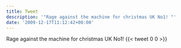 ```yaml
---
title: Tweet
description: '"Rage against the machine for christmas UK No1! "'
date: '2009-12-17T11:12:42+00:00'
---
```

Rage against the machine for christmas UK No1! 
      {{< tweet 0 0 >}}
    
